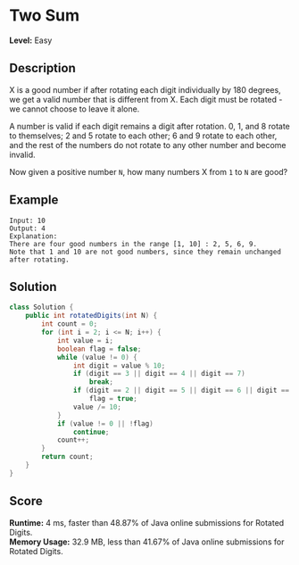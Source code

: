 # Two Sum

**Level:** Easy

## Description

X is a good number if after rotating each digit individually by 180 degrees, we get a valid number that is different from X.  Each digit must be rotated - we cannot choose to leave it alone.

A number is valid if each digit remains a digit after rotation. 0, 1, and 8 rotate to themselves; 2 and 5 rotate to each other; 6 and 9 rotate to each other, and the rest of the numbers do not rotate to any other number and become invalid.

Now given a positive number `N`, how many numbers X from `1` to `N` are good?

## Example

```text
Input: 10
Output: 4
Explanation: 
There are four good numbers in the range [1, 10] : 2, 5, 6, 9.
Note that 1 and 10 are not good numbers, since they remain unchanged after rotating.
```

## Solution

```java
class Solution {
    public int rotatedDigits(int N) {
        int count = 0;
        for (int i = 2; i <= N; i++) {
            int value = i;
            boolean flag = false;
            while (value != 0) {
                int digit = value % 10;
                if (digit == 3 || digit == 4 || digit == 7)
                    break;
                if (digit == 2 || digit == 5 || digit == 6 || digit == 9)
                    flag = true;
                value /= 10;
            }
            if (value != 0 || !flag)
                continue;
            count++;
        }
        return count;
    }
}
```

## Score

**Runtime:** 4 ms, faster than 48.87% of Java online submissions for Rotated Digits.\
**Memory Usage:** 32.9 MB, less than 41.67% of Java online submissions for Rotated Digits.
